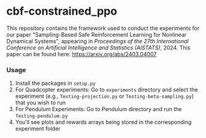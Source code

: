 # cbf-constrained_ppo

This repository contains the framework used to conduct the experiments for our paper "Sampling-Based Safe Reinforcement Learning for Nonlinear Dynamical Systems", appearing in _Proceedings of the 27th International Conference on Artificial Intelligence and Statistics (AISTATS)_, 2024. This paper can be found here: https://arxiv.org/abs/2403.04007



### Usage

1) Install the packages in `setup.py`
2) For Quadcopter experiments:
    Go to `experiments` directory and select the experiment (e.g., `Testing-projection.py` or `Testing-beta-sampling.py`) that you wish to run
3) For Pendulum Experiments:
    Go to Pendulum directory and run the `Testing-pendulum.py`
5) You'll see plots and rewards arrays being stored in the corresponding experiment folder

